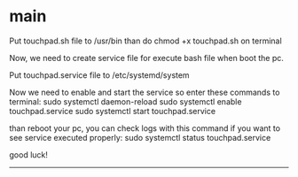 # main

 Put touchpad.sh file to /usr/bin than do chmod +x touchpad.sh on terminal

Now, we need to create service file for execute bash file when boot the pc.

Put touchpad.service file to /etc/systemd/system 

Now we need to enable and start the service so enter these commands to terminal:
sudo systemctl daemon-reload
sudo systemctl enable touchpad.service
sudo systemctl start touchpad.service

than reboot your pc, you can check logs with this command if you want to see service executed properly:
sudo systemctl status touchpad.service

good luck! 

***********************************************************************************************
